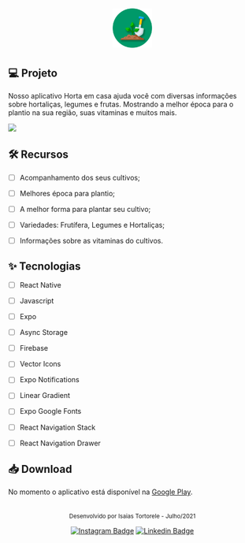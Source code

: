 <h1 align="center">
  <img alt="Horta em casa" height="80" title="Horta em casa" src="assets/icon.png" />
</h1>


## 💻 Projeto
Nosso aplicativo Horta em casa ajuda você com diversas informações sobre hortaliças, legumes e frutas. Mostrando a melhor época para o plantio na sua região, suas vitaminas e muitos mais.

<img src="assets/app.gif" height="600" />


## :hammer_and_wrench: Recursos

-   [ ] Acompanhamento dos seus cultivos;
-   [ ] Melhores época para plantio;
-   [ ] A melhor forma para plantar seu cultivo;
-   [ ] Variedades: Frutífera, Legumes e Hortaliças;
-   [ ] Informações sobre as vitaminas do cultivos.


## ✨ Tecnologias

-   [ ] React Native
-   [ ] Javascript
-   [ ] Expo
-   [ ] Async Storage
-   [ ] Firebase
-   [ ] Vector Icons
-   [ ] Expo Notifications
-   [ ] Linear Gradient
-   [ ] Expo Google Fonts
-   [ ] React Navigation Stack
-   [ ] React Navigation Drawer



## 📥 Download


No momento o aplicativo está disponível na [Google Play](https://play.google.com/store/apps/details?id=com.isaiasTortorele.Hortaemcasa).


<br />

<div align="center">
  <small>Desenvolvido por Isaias Tortorele - Julho/2021</small>

  [![Instagram Badge](https://img.shields.io/badge/-Isaias%20Tortorele-808080?style=flat-square&labelColor=808080&logo=instagram&logoColor=white&link=https://www.instagram.com/itortorele/)](https://www.instagram.com/itortorele/) 
  [![Linkedin Badge](https://img.shields.io/badge/-Isaias%20Tortorele-808080?style=flat-square&logo=Linkedin&logoColor=white&link=https://www.linkedin.com/in/isaias-tortorele-958366161/)](https://www.linkedin.com/in/isaias-tortorele-958366161/) 
</div>
